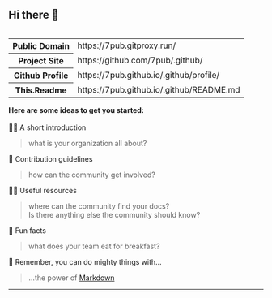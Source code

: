 <head>
<link rel="apple-touch-icon" sizes="180x180" href="https://7pub.gitproxy.run/static/favicon/apple-touch-icon.png">
<link rel="icon" type="image/png" sizes="32x32" href="https://7pub.gitproxy.run/static/favicon/favicon-32x32.png">
<link rel="icon" type="image/png" sizes="194x194" href="https://7pub.gitproxy.run/static/favicon/favicon-194x194.png">
<link rel="icon" type="image/png" sizes="192x192" href="https://7pub.gitproxy.run/static/favicon/android-chrome-192x192.png">
<link rel="icon" type="image/png" sizes="16x16" href="https://7pub.gitproxy.run/static/favicon/favicon-16x16.png">
<link rel="manifest" href="https://7pub.gitproxy.run/static/favicon/site.webmanifest">
<link rel="mask-icon" href="https://7pub.gitproxy.run/static/favicon/safari-pinned-tab.svg" color="#5bbad5">
<link rel="shortcut icon" href="https://7pub.gitproxy.run/static/favicon/favicon.ico">
<meta name="apple-mobile-web-app-title" content="7PUB">
<meta name="application-name" content="7PUB">
<meta name="msapplication-TileColor" content="#da532c">
<meta name="msapplication-config" content="https://7pub.gitproxy.run/static/favicon/browserconfig.xml">
<meta name="theme-color" content="#ffffff">
<script src='https://7pub.github.io/cdn-gw/vendor/jquery/js/jquery-3.3.1.min.js'></script>
</head>

## Hi there 👋

<span id="jQueryLoad" class="calivault"></span>
<table align="right">
    <tr><th>Public Domain<td>https://7pub.gitproxy.run/</td></th></tr>
    <tr><th>Project Site<td>https://github.com/7pub/.github/</td></th></tr>
    <tr><th>Github Profile<td>https://7pub.github.io/.github/profile/</td></th></tr>
    <tr><th>This.Readme<td>https://7pub.github.io/.github/README.md</td></th></tr>
</table>

<section align="left">

**Here are some ideas to get you started:**<br>
<br>
🙋‍♀️ A short introduction<br>

> what is your organization all about?<br>

🌈 Contribution guidelines<br>

> how can the community get involved?<br>

👩‍💻 Useful resources<br>

> where can the community find your docs?<br>
>Is there anything else the community should know?<br>

🍿 Fun facts<br>

> what does your team eat for breakfast?<br>

🧙 Remember, you can do mighty things with...<br>

> ...the power of [Markdown](https://docs.github.com/github/writing-on-github/getting-started-with-writing-and-formatting-on-github/basic-writing-and-formatting-syntax)

<hr>
</section>
<script type="text/javascript">$('.calivault').load('Profile')</script>

